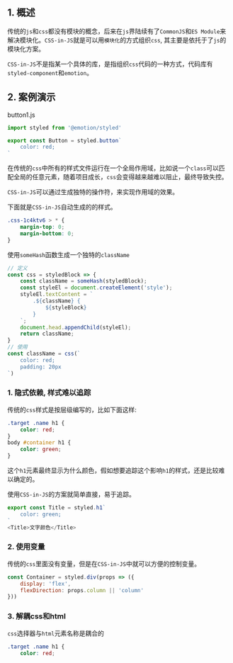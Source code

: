 ## 1. 概述

传统的```js```和```css```都没有模块的概念，后来在```js```界陆续有了```CommonJS```和```ES Module```来解决模块化。```CSS-in-JS```就是可以用```模块化```的方式组织```css```, 其主要是依托于了```js```的模块化方案。

```CSS-in-JS```不是指某一个具体的库，是指组织```css```代码的一种方式，代码库有```styled-component```和```emotion```。

## 2. 案例演示

button1.js

```js
import styled from '@emotion/styled'

export const Button = styled.button`
    color: red;
`
```

在传统的```css```中所有的样式文件运行在一个全局作用域，比如说一个```class```可以匹配全局的任意元素，随着项目成长，```css```会变得越来越难以阻止，最终导致失控。

```CSS-in-JS```可以通过生成独特的操作符，来实现作用域的效果。

下面就是```CSS-in-JS```自动生成的的样式。

```css
.css-1c4ktv6 > * {
    margin-top: 0;
    margin-bottom: 0;
}
```

使用```someHash```函数生成一个独特的```className```

```js
// 定义
const css = styledBlock => {
    const className = someHash(styledBlock);
    const styleEl = document.createElement('style');
    styleEl.textContent = `
        .${className} {
            ${styleBlock}
        }
    `;
    document.head.appendChild(styleEl);
    return className;
}
// 使用
const className = css(`
    color: red;
    padding: 20px
`)
```

### 1. 隐式依赖, 样式难以追踪

传统的```css```样式是按层级编写的，比如下面这样:

```css
.target .name h1 {
    color: red;
}
body #container h1 {
    color: green;
}
```

这个```h1```元素最终显示为什么颜色，假如想要追踪这个影响```h1```的样式，还是比较难以确定的。

使用```CSS-in-JS```的方案就简单直接，易于追踪。

```js
export const Title = styled.h1`
    color: green;
`
<Title>文字颜色</Title>
```

### 2. 使用变量

传统的```css```里面没有变量，但是在```CSS-in-JS```中就可以方便的控制变量。

```js
const Container = styled.div(props => ({
    display: 'flex',
    flexDirection: props.column || 'column'
}))
```

### 3. 解耦css和html

```css```选择器与```html```元素名称是耦合的

```css
.target .name h1 {
    color: red;